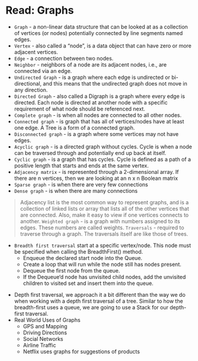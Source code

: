 # Read: Graphs

* `Graph` - a non-linear data structure that can be looked at as a collection of vertices (or nodes) potentially connected by line segments named edges.
* `Vertex` - also called a “node”, is a data object that can have zero or more adjacent vertices.
* `Edge` - a connection between two nodes.
* `Neighbor` - neighbors of a node are its adjacent nodes, i.e., are connected via an edge.
* `Undirected Graph` - is a graph where each edge is undirected or bi-directional, and this means that the undirected graph does not move in any direction.
* `Directed Graph` - also called a Digraph is a graph where every edge is directed. Each node is directed at another node with a specific requirement of what node should be referenced next.
* `Complete graph` - is when all nodes are connected to all other nodes.
* `Connected graph` - is graph that has all of vertices/nodes have at least one edge. A Tree is a form of a connected graph.
* `Disconnected graph` - is a graph where some vertices may not have edges.
* `Acyclic graph` - is a directed graph without cycles. Cycle is when a node can be traversed through and potentially end up back at itself.
* `Cyclic graph` - is a graph that has cycles. Cycle is defined as a path of a positive length that starts and ends at the same vertex.
* `Adjacency matrix` - is represented through a 2-dimensional array. If there are n vertices, then we are looking at an n x n Boolean matrix
* `Sparse graph` - is when there are very few connections
* `Dense graph` - is when there are many connections
>Adjacency list is the most common way to represent graphs, and is a collection of linked lists or array that lists all of the other vertices that are connected. Also, make it easy to view if one vertices connects to another.
`Weighted graph` - is a graph with numbers assigned to its edges. These numbers are called weights.
`Traversals` - required to traverse through a graph. The traversals itself are like those of trees.
- `Breadth first traversal` start at a specific vertex/node. This node must be specified when calling the BreadthFirst() method.
  - Enqueue the declared start node into the Queue.
  - Create a loop that will run while the node still has nodes present.
  - Dequeue the first node from the queue.
  - If the Dequeue‘d node has unvisited child nodes, add the unvisited children to visited set and insert them into the queue.
* Depth first traversal, we approach it a bit different than the way we do when working with a depth first traversal of a tree. Similar to how the breadth-first uses a queue, we are going to use a Stack for our depth-first traversal.
* Real World Uses of Graphs
  * GPS and Mapping
  * Driving Directions
  * Social Networks
  * Airline Traffic
  * Netflix uses graphs for suggestions of products
